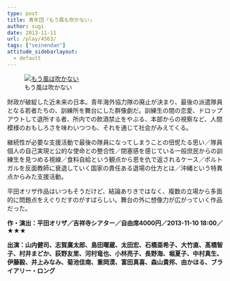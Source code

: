 ```yaml
---
type: post
title: 青年団『もう風も吹かない』
author: sugi
date: 2013-11-11
url: /play/4563/
tags: ["seinendan"]
attitude_sidebarlayout:
  - default
---
```

<figure id="attachment_4564" style="width: 213px;" class="wp-caption alignleft"><a href="http://i0.wp.com/asharpminor.com/wp-content/uploads/2013/11/moukazewafukanai.jpg" onclick="_gaq.push(['_trackEvent', 'outbound-article', 'http://asharpminor.com/wp-content/uploads/2013/11/moukazewafukanai.jpg', '']);" ><img src="http://i0.wp.com/asharpminor.com/wp-content/uploads/2013/11/moukazewafukanai.jpg?resize=213%2C300" alt="もう風は吹かない" class="size-medium wp-image-4564" data-recalc-dims="1" /></a><figcaption class="wp-caption-text">もう風は吹かない</figcaption></figure> 

財政が破綻した近未来の日本。青年海外協力隊の廃止が決まり、最後の派遣隊員となる若者たちの、訓練所を舞台にした群像劇だ。訓練生の間の恋愛、ドロップアウトして退所する者、所内での飲酒禁止をやぶる、本部からの視察など、人間模様のおもしろさを味わいつつも、それを通じて社会がみえてくる。

継続性が必要な支援活動で最後の隊員になってしまうことの忸怩たる思い／隊員個人の自己実現と公的な使命との整合性／閉塞感を感じている一般庶民からの訓練生を見つめる視線／食料自給という観点から恩を仇で返されるケース／ポルトガルを反面教師に衰退していく国家の責任ある退場の仕方とは／沖縄という特異点からみた支援活動。

平田オリザ作品はいつもそうだけど、結論ありきではなく、複数の立場から多面的に問題点をえぐりだすのがすばらしい。舞台の外に想像力が広がっていく作品だった。

**作・演出：平田オリザ／吉祥寺シアター／自由席4000円／2013-11-10 18:00／★★★**

**出演：山内健司、志賀廣太郎、島田曜蔵、太田宏、石橋亜希子、大竹直、髙橋智子、村井まどか、荻野友里、河村竜也、小林亮子、長野海、堀夏子、中村真生、伊藤毅、井上みなみ、菊池佳南、重岡漠、富田真喜、森山貴邦、由かほる、ブライアリー・ロング**

